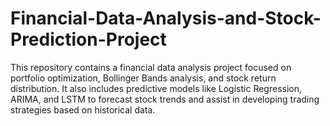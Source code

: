 # Financial-Data-Analysis-and-Stock-Prediction-Project
This repository contains a financial data analysis project focused on portfolio optimization, Bollinger Bands analysis, and stock return distribution. It also includes predictive models like Logistic Regression, ARIMA, and LSTM to forecast stock trends and assist in developing trading strategies based on historical data.
